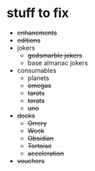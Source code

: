# stuff to fix
- ~~enhancments~~
- ~~editions~~
- jokers
  - ~~godsmarble jokers~~
  - base almanac jokers
- consumables
  - planets
  - ~~omegas~~
  - ~~tarots~~
  - ~~torats~~
  - ~~uno~~
- ~~decks~~
  - ~~Orrery~~
  - ~~Week~~
  - ~~Obsidian~~
  - ~~Tortoise~~
  - ~~acceleration~~
- ~~vouchers~~
